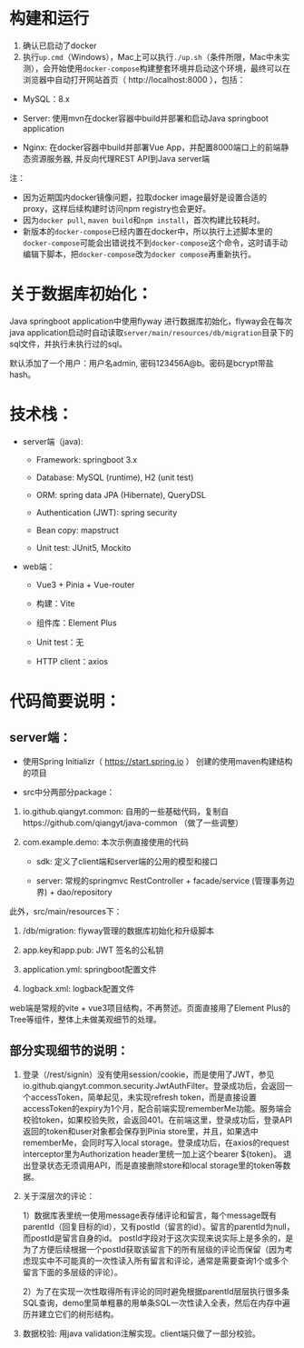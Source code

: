 # 构建和运行

  1. 确认已启动了docker
  2. 执行`up.cmd`（Windows），Mac上可以执行`./up.sh`（条件所限，Mac中未实测），会开始使用`docker-compose`构建整套环境并启动这个环境，最终可以在浏览器中自动打开网站首页（ http://localhost:8000 ），包括：
  
  - MySQL：8.x
  
  - Server: 
    使用mvn在docker容器中build并部署和启动Java springboot application
  
  - Nginx: 
    在docker容器中build并部署Vue App，并配置8000端口上的前端静态资源服务器, 并反向代理REST API到Java server端

  注：
  - 因为近期国内docker镜像问题，拉取docker image最好是设置合适的proxy，这样后续构建时访问npm registry也会更好。
  - 因为`docker pull`, `maven build`和`npm install`，首次构建比较耗时。
  - 新版本的`docker-compose`已经内置在docker中，所以执行上述脚本里的`docker-compose`可能会出错说找不到`docker-compose`这个命令，这时请手动编辑下脚本，把`docker-compose`改为`docker compose`再重新执行。

# 关于数据库初始化：

  Java springboot application中使用flyway 进行数据库初始化，flyway会在每次java application启动时自动读取`server/main/resources/db/migration`目录下的sql文件，并执行未执行过的sql。

  默认添加了一个用户：用户名admin, 密码123456A@b。密码是bcrypt带盐hash。

# 技术栈：
  
  - server端（java):
    
    - Framework: springboot 3.x

    - Database: MySQL (runtime), H2 (unit test)

    - ORM: spring data JPA (Hibernate), QueryDSL

    - Authentication (JWT): spring security
    
    - Bean copy: mapstruct

    - Unit test: JUnit5, Mockito

  - web端：
    
    - Vue3 + Pinia + Vue-router

    - 构建：Vite

    - 组件库：Element Plus

    - Unit test：无

    - HTTP client：axios

# 代码简要说明：

  ## server端：
     
  - 使用Spring Initializr（ https://start.spring.io ）  创建的使用maven构建结构的项目

  - src中分两部分package：
       
   1. io.github.qiangyt.common: 自用的一些基础代码，复制自https://github.com/qiangyt/java-common  （做了一些调整）

   2. com.example.demo: 本次示例直接使用的代码

      - sdk: 定义了client端和server端的公用的模型和接口

      - server: 常规的springmvc RestController + facade/service (管理事务边界) + dao/repository

  此外，src/main/resources下：
       
   1. /db/migration: flyway管理的数据库初始化和升级脚本
       
   2. app.key和app.pub: JWT 签名的公私钥

   3. application.yml: springboot配置文件
      
   4. logback.xml: logback配置文件

  web端是常规的vite + vue3项目结构，不再赘述。页面直接用了Element Plus的Tree等组件，整体上未做美观细节的处理。
  
  ## 部分实现细节的说明：
        
   1. 登录（/rest/signin）没有使用session/cookie，而是使用了JWT，参见io.github.qiangyt.common.security.JwtAuthFilter。登录成功后，会返回一个accessToken，简单起见，未实现refresh token，而是直接设置accessToken的expiry为1个月，配合前端实现rememberMe功能。服务端会校验token，如果校验失败，会返回401。在前端这里，登录成功后，登录API返回的token和user对象都会保存到Pinia store里，并且，如果选中rememberMe，会同时写入local storage。登录成功后，在axios的request interceptor里为Authorization header里统一加上这个bearer ${token}。
   退出登录状态无须调用API，而是直接删除store和local storage里的token等数据。

   2. 关于深层次的评论：
      
      1）数据库表里统一使用message表存储评论和留言，每个message既有parentId（回复目标的id），又有postId（留言的id）。留言的parentId为null，而postId是留言自身的id。
         postId字段对于这次实现来说实际上是多余的，是为了方便后续根据一个postId获取该留言下的所有层级的评论而保留（因为考虑现实中不可能真的一次性读入所有留言和评论，通常是需要查询1个或多个留言下面的多层级的评论）。

      2）为了在实现一次性取得所有评论的同时避免根据parentId层层执行很多条SQL查询，demo里简单粗暴的用单条SQL一次性读入全表，然后在内存中遍历并建立它们的树形结构。

   3. 数据校验:
      用java validation注解实现。client端只做了一部分校验。

